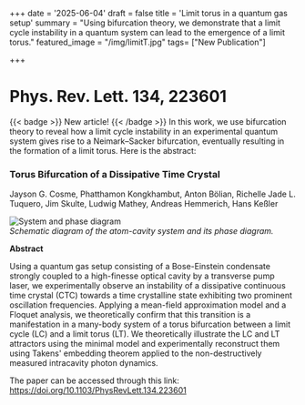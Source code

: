 +++
date = '2025-06-04'
draft = false
title = 'Limit torus in a quantum gas setup'
summary = "Using bifurcation theory, we demonstrate that a limit cycle instability in a quantum system can lead to the emergence of a limit torus." 
featured_image = "/img/limitT.jpg"
tags= ["New Publication"]

+++

# Phys. Rev. Lett. 134, 223601
{{< badge >}} New article! {{< /badge >}} In this work, we use bifurcation theory to reveal how a limit cycle instability in an experimental quantum system gives rise to a Neimark–Sacker bifurcation, eventually resulting in the formation of a limit torus. Here is the abstract:

### Torus Bifurcation of a Dissipative Time Crystal
Jayson G. Cosme, Phatthamon Kongkhambut, Anton Bölian, Richelle Jade L. Tuquero, Jim Skulte, Ludwig Mathey, Andreas Hemmerich, Hans Keßler

<img src="/img/limitT.jpg" alt="System and phase diagram" style="display: block; margin: 0 auto;">
<i>Schematic diagram of the atom-cavity system and its phase diagram.</i>


<b>Abstract</b>

Using a quantum gas setup consisting of a Bose-Einstein condensate strongly coupled to a high-finesse optical cavity by a transverse pump laser, we experimentally observe an instability of a dissipative continuous time crystal (CTC) towards a time crystalline state exhibiting two prominent oscillation frequencies. Applying a mean-field approximation model and a Floquet analysis, we theoretically confirm that this transition is a manifestation in a many-body system of a torus bifurcation between a limit cycle (LC) and a limit torus (LT). We theoretically illustrate the LC and LT attractors using the minimal model and experimentally reconstruct them using Takens' embedding theorem applied to the non-destructively measured intracavity photon dynamics.


The paper can be accessed through this link: <a href="https://doi.org/10.1103/PhysRevLett.134.223601" target="_blank" style="text-decoration: none;">https://doi.org/10.1103/PhysRevLett.134.223601</a>


